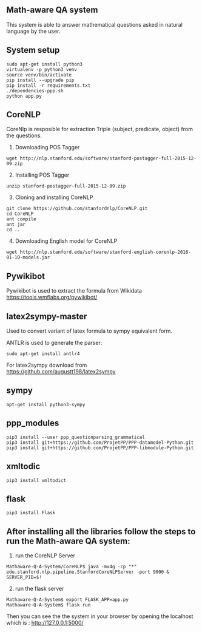 ## Math-aware QA system

This system is able to answer mathematical questions asked in natural language by the user.


## System setup
```
sudo apt-get install python3
virtualenv -p python3 venv
source venv/bin/activate
pip install --upgrade pip
pip install -r requirements.txt
./dependencies-ppp.sh
python app.py
```

## CoreNLP

CoreNlp is resposible for extraction Triple (subject, predicate, object) from the questions.

1)  Downloading POS Tagger
```
wget http://nlp.stanford.edu/software/stanford-postagger-full-2015-12-09.zip
```

2)  Installing POS Tagger
```
unzip stanford-postagger-full-2015-12-09.zip
```

3)  Cloning and installing CoreNLP
```
git clone https://github.com/stanfordnlp/CoreNLP.git
cd CoreNLP
ant compile
ant jar
cd ..
```

4) Downloading English model for CoreNLP
```
wget http://nlp.stanford.edu/software/stanford-english-corenlp-2016-01-10-models.jar
```

## Pywikibot
Pywikibot is used to extract the formula from Wikidata
https://tools.wmflabs.org/pywikibot/

## latex2sympy-master
Used to convert variant of latex formula to sympy equivalent form.

ANTLR is used to generate the parser:
```
sudo apt-get install antlr4
```

For latex2sympy download from https://github.com/augustt198/latex2sympy

## sympy
```
apt-get install python3-sympy
```

## ppp_modules
```
pip3 install --user ppp_questionparsing_grammatical
pip3 install git+https://github.com/ProjetPP/PPP-datamodel-Python.git
pip3 install git+https://github.com/ProjetPP/PPP-libmodule-Python.git
```

## xmltodic
```
pip3 install xmltodict
```
## flask
```
pip3 install Flask
```
## After installing all the libraries follow the steps to run the Math-aware QA system:
1) run the CoreNLP Server
```
Mathaware-Q-A-System/CoreNLP$ java -mx4g -cp "*" edu.stanford.nlp.pipeline.StanfordCoreNLPServer -port 9000 &
SERVER_PID=$!
```
2) run the flask server
```
Mathaware-Q-A-System$ export FLASK_APP=app.py
Mathaware-Q-A-System$ flask run
```
Then you can see the the system in your browser by opening the localhost which is : http://127.0.0.1:5000/
